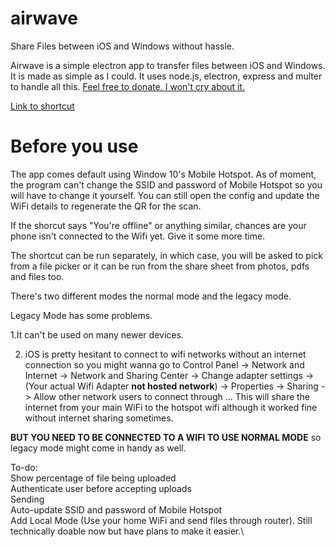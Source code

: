 # airwave
Share Files between iOS and Windows without hassle.


Airwave is a simple electron app to transfer files between iOS and Windows. It is made as simple as I could. It uses node.js, electron, express and multer to handle all this.
[Feel free to donate. I won't cry about it.](https://paypal.me/thurasw)

[Link to shortcut](https://www.icloud.com/shortcuts/bd8a5eee844b4e709f6d26530ef68382)

# Before you use
The app comes default using Window 10's Mobile Hotspot. As of moment, the program can't change the SSID and password of Mobile Hotspot so you will have to change it yourself. You can still open the config and update the WiFi details to regenerate the QR for the scan.

If the shorcut says "You're offline" or anything similar, chances are your phone isn't connected to the Wifi yet. Give it some more time.

The shortcut can be run separately, in which case, you will be asked to pick from a file picker or it can be run from the share sheet from photos, pdfs and files too.

There's two different modes the normal mode and the legacy mode.

Legacy Mode has some problems.

1.It can't be used on many newer devices.

2. iOS is pretty hesitant to connect to wifi networks without an internet connection so you might wanna go to Control Panel -> Network and Internet -> Network and Sharing Center -> Change adapter settings -> (Your actual Wifi Adapter **not hosted network**) -> Properties -> Sharing -> Allow other network users to connect through ...
This will share the internet from your main WiFi to the hotspot wifi although it worked fine without internet sharing sometimes.

**BUT YOU NEED TO BE CONNECTED TO A WIFI TO USE NORMAL MODE** so legacy mode might come in handy as well.

To-do:\
Show percentage of file being uploaded\
Authenticate user before accepting uploads\
Sending\
Auto-update SSID and password of Mobile Hotspot\
Add Local Mode (Use your home WiFi and send files through router). Still technically doable now but have plans to make it easier.\
